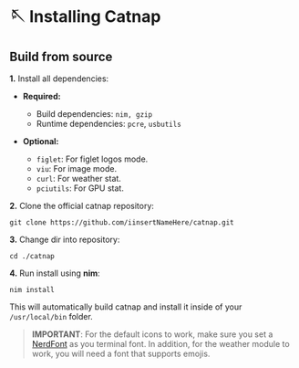 # 🪡 Installing Catnap

## Build from source

**1.** Install all dependencies:
- **Required:**
    - Build dependencies: `nim, gzip`
    - Runtime dependencies: `pcre`, `usbutils`

- **Optional:**
    - `figlet`: For figlet logos mode.
    - `viu`: For image mode.
    - `curl`: For weather stat.
    - `pciutils`: For GPU stat.

**2.** Clone the official catnap repository:
```shell
git clone https://github.com/iinsertNameHere/catnap.git
```

**3.** Change dir into repository:
```shell
cd ./catnap
```

**4.** Run install using **nim**:
```shell
nim install
```
This will automatically build catnap and install it inside of your `/usr/local/bin` folder.

> **IMPORTANT**:
> For the default icons to work, make sure you set a [NerdFont](https://www.nerdfonts.com/) as you terminal font. In addition, for the weather module to work, you will need a font that supports emojis.
